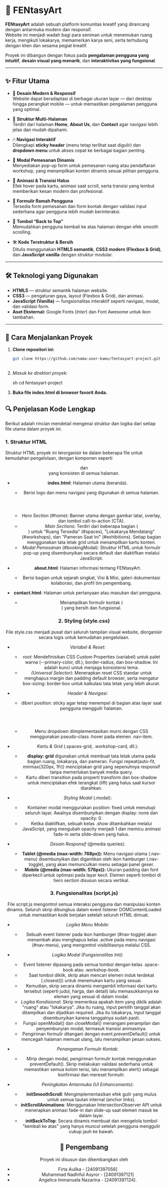 # 🎨 FENtasyArt

**FENtasyArt** adalah sebuah platform komunitas kreatif yang dirancang dengan antarmuka modern dan responsif.  
Website ini menjadi wadah bagi para seniman untuk menemukan ruang kerja, mengikuti lokakarya, memamerkan karya seni, serta terhubung dengan klien dan sesama pegiat kreatif.  

Proyek ini dibangun dengan fokus pada **pengalaman pengguna yang intuitif**, **desain visual yang menarik**, dan **interaktivitas yang fungsional**.

---

## ✨ Fitur Utama

- 🎨 **Desain Modern & Responsif**  
  Website dapat beradaptasi di berbagai ukuran layar — dari desktop hingga perangkat mobile — untuk memastikan pengalaman pengguna yang optimal.

- 📄 **Struktur Multi-Halaman**  
  Terdiri dari halaman **Home**, **About Us**, dan **Contact** agar navigasi lebih jelas dan mudah dipahami.

- 🖱 **Navigasi Interaktif**  
  Dilengkapi **sticky header** (menu tetap terlihat saat digulir) dan **dropdown menu** untuk akses cepat ke berbagai bagian penting.

- 📅 **Modal Pemesanan Dinamis**  
  Menyediakan pop-up form untuk pemesanan ruang atau pendaftaran workshop, yang menampilkan konten dinamis sesuai pilihan pengguna.

- 🚀 **Animasi & Transisi Halus**  
  Efek hover pada kartu, animasi saat scroll, serta transisi yang lembut memberikan kesan modern dan profesional.

- 👤 **Formulir Ramah Pengguna**  
  Tersedia form pemesanan dan form kontak dengan validasi input sederhana agar pengguna lebih mudah berinteraksi.

- 🔼 **Tombol “Back to Top”**  
  Memudahkan pengguna kembali ke atas halaman dengan efek smooth scrolling.

- 🛠 **Kode Terstruktur & Bersih**  
  Ditulis menggunakan **HTML5 semantik**, **CSS3 modern (Flexbox & Grid)**, dan **JavaScript vanilla** dengan struktur modular.

---

## 🛠 Teknologi yang Digunakan

- **HTML5** — struktur semantik halaman website.  
- **CSS3** — pengaturan gaya, layout (Flexbox & Grid), dan animasi.  
- **JavaScript (Vanilla)** — fungsionalitas interaktif seperti navigasi, modal, dan validasi form.  
- **Aset Eksternal:** Google Fonts (*Inter*) dan Font Awesome untuk ikon tambahan.

---

## 🚀 Cara Menjalankan Proyek

1. **Clone repositori ini:**
   ```bash
   git clone https://github.com/nama-user-kamu/fentasyart-project.git
    

2.  *Masuk ke direktori proyek:*

    sh
    cd fentasyart-project
    

3.  **Buka file index.html di browser favorit Anda.**

## 🔍 Penjelasan Kode Lengkap

Berikut adalah rincian mendetail mengenai struktur dan logika dari setiap file utama dalam proyek ini.

### 1\. Struktur HTML

Struktur HTML proyek ini terorganisir ke dalam beberapa file untuk kemudahan pengelolaan, dengan komponen seperti <header> dan <footer> yang konsisten di semua halaman.

  - **index.html**: Halaman utama (beranda).

      - **<header>** Berisi logo dan menu navigasi yang digunakan di semua halaman.
      - *Hero Section* (#home): Banner utama dengan gambar latar, overlay, dan tombol call-to-action (CTA).
      - *Main Sections*: Terdiri dari beberapa bagian (<section>) untuk "Ruang Tersedia" (#spaces), "Lokakarya Mendatang" (#workshops), dan "Pameran Saat Ini" (#exhibitions). Setiap bagian menggunakan tata letak grid untuk menampilkan kartu konten.
      - *Modal Pemesanan* (#bookingModal): Struktur HTML untuk formulir pop-up yang disembunyikan secara default dan diaktifkan melalui JavaScript.

  - **about.html**: Halaman informasi tentang FENtasyArt.

      - Berisi bagian untuk sejarah singkat, Visi & Misi, galeri dokumentasi kolaborasi, dan profil tim pengembang.

  - **contact.html**: Halaman untuk pertanyaan atau masukan dari pengguna.

      - Menampilkan formulir kontak (<form id="contactForm">) yang bersih dan fungsional.

### 2\. Styling (style.css)

File style.css menjadi pusat dari seluruh tampilan visual website, diorganisir secara logis untuk kemudahan pengelolaan.

  - *Variabel & Reset*:

      - *root*: Mendefinisikan CSS Custom Properties (variabel) untuk palet warna (--primary-color, dll.), border-radius, dan box-shadow. Ini adalah kunci untuk menjaga konsistensi tema.
      - *(Universal Selector)*: Menerapkan reset CSS standar untuk menghapus margin dan padding default browser, serta mengatur box-sizing: border-box untuk kalkulasi tata letak yang lebih akurat.

  - *Header & Navigasi*:

      - <header> diberi position: sticky agar tetap menempel di bagian atas layar saat pengguna menggulir halaman.
      - Menu dropdown diimplementasikan murni dengan CSS menggunakan pseudo-class :hover pada elemen .nav-item.

  - *Kartu & Grid* (.spaces-grid, .workshop-card, dll.):

      - **display: grid** digunakan untuk membuat tata letak utama pada bagian ruang, lokakarya, dan pameran. Fungsi repeat(auto-fit, minmax(320px, 1fr)) menciptakan grid yang sepenuhnya responsif tanpa memerlukan banyak media query.
      - Kartu diberi transition pada properti transform dan box-shadow untuk menciptakan efek terangkat (lift) yang halus saat kursor diarahkan.

  - *Styling Modal* (.modal):

      - Kontainer modal menggunakan position: fixed untuk menutupi seluruh layar. Awalnya disembunyikan dengan display: none dan opacity: 0.
      - Ketika diaktifkan, sebuah kelas .show ditambahkan melalui JavaScript, yang mengubah opacity menjadi 1 dan memicu animasi fade-in serta slide-down yang halus.

  - *Desain Responsif* (@media queries):

      - **Tablet (@media (max-width: 768px)):** Menu navigasi utama (.nav-menu) disembunyikan dan digantikan oleh ikon hamburger (.nav-toggle), yang akan memunculkan menu sebagai panel geser.
      - **Mobile (@media (max-width: 576px)):** Ukuran padding dan font diperkecil untuk optimasi pada layar kecil. Elemen seperti tombol di hero section disusun secara vertikal.

### 3\. Fungsionalitas (script.js)

File script.js mengontrol semua interaksi pengguna dan manipulasi konten dinamis. Seluruh skrip dibungkus dalam event listener DOMContentLoaded untuk memastikan kode berjalan setelah seluruh HTML dimuat.

  - *Logika Menu Mobile*:

      - Sebuah event listener pada ikon hamburger (#nav-toggle) akan menambah atau menghapus kelas .active pada menu navigasi (#nav-menu), yang mengontrol visibilitasnya melalui CSS.

  - *Logika Modal (Fungsionalitas Inti)*:

      - Event listener dipasang pada semua tombol dengan kelas .space-book atau .workshop-book.
      - Saat tombol diklik, skrip akan mencari elemen induk terdekat (.closest()) untuk menemukan kartu yang sesuai.
      - Kemudian, skrip secara dinamis mengambil informasi dari kartu tersebut (seperti judul, harga, dan detail) lalu memasukkannya ke elemen yang sesuai di dalam modal.
      - *Logika Kondisional*: Skrip memeriksa apakah item yang diklik adalah "ruang" atau "lokakarya". Jika itu ruang, input pemilih tanggal akan ditampilkan dan dijadikan required. Jika itu lokakarya, input tanggal disembunyikan karena tanggalnya sudah pasti.
      - Fungsi openModal() dan closeModal() menangani penampilan dan penyembunyian modal, termasuk transisi animasinya.
      - Pengiriman formulir ditangani dengan event.preventDefault() untuk mencegah halaman memuat ulang, lalu menampilkan pesan sukses.

  - *Penanganan Formulir Kontak*:

      - Mirip dengan modal, pengiriman formulir kontak menggunakan preventDefault(). Skrip melakukan validasi sederhana untuk memastikan semua kolom terisi, lalu menampilkan alert() sebagai konfirmasi dan mereset formulir.

  - *Peningkatan Antarmuka (UI Enhancements)*:

      - **initSmoothScroll**: Mengimplementasikan efek gulir yang mulus untuk semua tautan internal (anchor links).
      - **initScrollAnimations**: Menggunakan IntersectionObserver API untuk menerapkan animasi fade-in dan slide-up saat elemen masuk ke dalam layar.
      - **initBackToTop**: Secara dinamis membuat dan mengelola tombol "kembali ke atas" yang hanya muncul setelah pengguna menggulir cukup jauh ke bawah.

## 👤 Pengembang

Proyek ini disusun dan dikembangkan oleh 
* Firta Aulika - [24091397056] 
* Muhammad Nadhiful Asyror - [24091397121] 
* Angelica Immanuela Nazarina - [24091397124].
